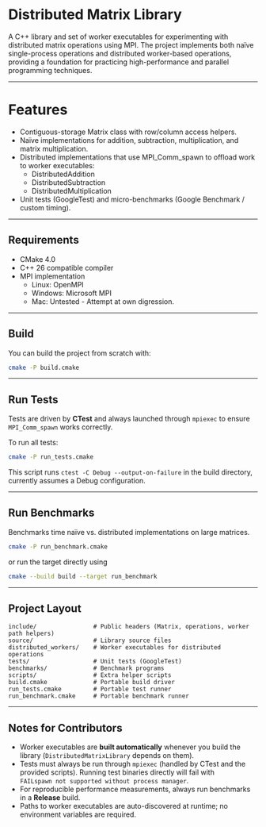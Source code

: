 # Distributed Matrix Library

A C++ library and set of worker executables for experimenting with distributed matrix operations using MPI.
The project implements both naïve single-process operations and distributed worker-based operations, providing a
foundation for practicing high-performance and parallel programming techniques.

***

# Features

- Contiguous-storage Matrix<T> class with row/column access helpers.
- Naïve implementations for addition, subtraction, multiplication, and matrix multiplication.
- Distributed implementations that use MPI_Comm_spawn to offload work to worker executables:
    - DistributedAddition
    - DistributedSubtraction
    - DistributedMultiplication
- Unit tests (GoogleTest) and micro-benchmarks (Google Benchmark / custom timing).

***

## Requirements

- CMake 4.0
- C++ 26 compatible compiler
- MPI implementation
    - Linux: OpenMPI
    - Windows: Microsoft MPI
    - Mac: Untested - Attempt at own digression.

***

## Build

You can build the project from scratch with:

```bash
cmake -P build.cmake
```

***

## Run Tests

Tests are driven by **CTest** and always launched through `mpiexec` to ensure `MPI_Comm_spawn` works correctly.

To run all tests:

```bash
cmake -P run_tests.cmake
```

This script runs `ctest -C Debug --output-on-failure` in the build directory, currently assumes a Debug configuration.

***

## Run Benchmarks

Benchmarks time naïve vs. distributed implementations on large matrices.

```bash
cmake -P run_benchmark.cmake
```

or run the target directly using

```bash
cmake --build build --target run_benchmark
```

---

## Project Layout

```
include/                # Public headers (Matrix, operations, worker path helpers)
source/                 # Library source files
distributed_workers/    # Worker executables for distributed operations
tests/                  # Unit tests (GoogleTest)
benchmarks/             # Benchmark programs
scripts/                # Extra helper scripts
build.cmake             # Portable build driver
run_tests.cmake         # Portable test runner
run_benchmark.cmake     # Portable benchmark runner
```

---

## Notes for Contributors

- Worker executables are **built automatically** whenever you build the library (`DistributedMatrixLibrary` depends on them).
- Tests must always be run through `mpiexec` (handled by CTest and the provided scripts). Running test binaries directly
  will fail with  
  `FAILspawn not supported without process manager`.
- For reproducible performance measurements, always run benchmarks in a **Release** build.
- Paths to worker executables are auto-discovered at runtime; no environment variables are required.
